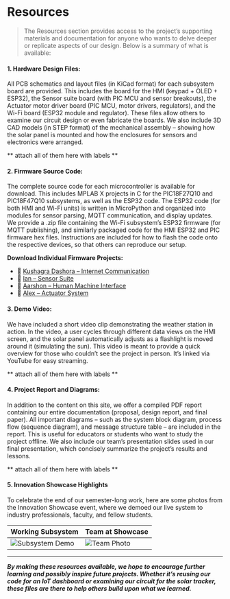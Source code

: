 # Resources

> The Resources section provides access to the project’s supporting materials and documentation for anyone who wants to delve deeper or replicate aspects of our design. Below is a summary of what is available:


#### 1. Hardware Design Files:
All PCB schematics and layout files (in KiCad format) for each subsystem board are provided. This includes the board for the HMI (keypad + OLED + ESP32), the Sensor suite board (with PIC MCU and sensor breakouts), the Actuator motor driver board (PIC MCU, motor drivers, regulators), and the Wi-Fi board (ESP32 module and regulator). These files allow others to examine our circuit design or even fabricate the boards. We also include 3D CAD models (in STEP format) of the mechanical assembly – showing how the solar panel is mounted and how the enclosures for sensors and electronics were arranged.

   ** attach all of them here with labels **

#### 2. Firmware Source Code:
The complete source code for each microcontroller is available for download. This includes MPLAB X projects in C for the PIC18F27Q10 and PIC18F47Q10 subsystems, as well as the ESP32 code. The ESP32 code (for both HMI and Wi-Fi units) is written in MicroPython and organized into modules for sensor parsing, MQTT communication, and display updates. We provide a .zip file containing the Wi-Fi subsystem’s ESP32 firmware (for MQTT publishing), and similarly packaged code for the HMI ESP32 and PIC firmware hex files. Instructions are included for how to flash the code onto the respective devices, so that others can reproduce our setup. 

**Download Individual Firmware Projects:**
- 🔗 [Kushagra Dashora – Internet Communication](./subfolder/KD_Subsystem_Code.zip)  
- 🔗 [Ian – Sensor Suite](./subfolder/Ian_PIC_Sensor_Code.zip)  
- 🔗 [Aarshon – Human Machine Interface](./subfolder/Aarshon_ESP32_HMI_Code.zip)  
- 🔗 [Alex – Actuator System](./subfolder/Alex_PIC_Control_Code.zip)

  
#### 3. Demo Video:
We have included a short video clip demonstrating the weather station in action. In the video, a user cycles through different data views on the HMI screen, and the solar panel automatically adjusts as a flashlight is moved around it (simulating the sun). This video is meant to provide a quick overview for those who couldn’t see the project in person. It’s linked via YouTube for easy streaming. 

** attach all of them here with labels **

#### 4. Project Report and Diagrams:
In addition to the content on this site, we offer a compiled PDF report containing our entire documentation (proposal, design report, and final paper). All important diagrams – such as the system block diagram, process flow (sequence diagram), and message structure table – are included in the report. This is useful for educators or students who want to study the project offline. We also include our team’s presentation slides used in our final presentation, which concisely summarize the project’s results and lessons. 

** attach all of them here with labels **

#### 5. Innovation Showcase Highlights

To celebrate the end of our semester-long work, here are some photos from the Innovation Showcase event, where we demoed our live system to industry professionals, faculty, and fellow students.

| Working Subsystem | Team at Showcase |
|-------------------|------------------|
| ![Subsystem Demo](./subfolder/Subsystem_Demo_Photo.jpg) | ![Team Photo](./subfolder/Showcase_Team_Photo.jpg) |

---

***By making these resources available, we hope to encourage further learning and possibly inspire future projects. Whether it’s reusing our code for an IoT dashboard or examining our circuit for the solar tracker, these files are there to help others build upon what we learned.***
